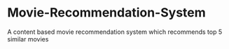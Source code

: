 # Movie-Recommendation-System
A content based movie recommendation system which recommends top 5 similar movies
